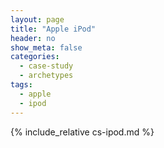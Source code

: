 ```yaml
---
layout: page
title: "Apple iPod"
header: no
show_meta: false
categories:
  - case-study
  - archetypes
tags:
  - apple
  - ipod
---
```


{% include_relative cs-ipod.md %}
